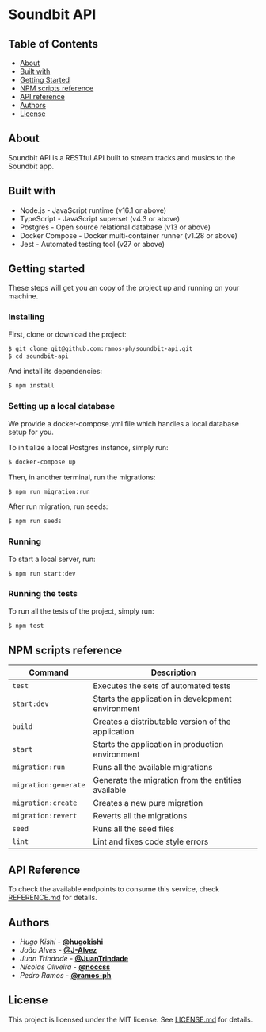 # Soundbit API

## Table of Contents

- [About](#about)
- [Built with](#built-with)
- [Getting Started](#getting-started)
- [NPM scripts reference](#npm-scripts-reference)
- [API reference](#api-reference)
- [Authors](#authors)
- [License](#license)

## About

Soundbit API is a RESTful API built to stream tracks and musics to the Soundbit app.

## Built with

- Node.js - JavaScript runtime (v16.1 or above)
- TypeScript - JavaScript superset (v4.3 or above)
- Postgres - Open source relational database (v13 or above)
- Docker Compose - Docker multi-container runner (v1.28 or above)
- Jest - Automated testing tool (v27 or above)

## Getting started

These steps will get you an copy of the project up and running on your machine.

### Installing

First, clone or download the project:

```sh
$ git clone git@github.com:ramos-ph/soundbit-api.git
$ cd soundbit-api
```

And install its dependencies:

```sh
$ npm install
```

### Setting up a local database

We provide a docker-compose.yml file which handles a local database setup for you.

To initialize a local Postgres instance, simply run:

```sh
$ docker-compose up
```

Then, in another terminal, run the migrations:

```sh
$ npm run migration:run
```

After run migration, run seeds:

```sh
$ npm run seeds
```

### Running

To start a local server, run:

```sh
$ npm run start:dev
```

### Running the tests

To run all the tests of the project, simply run:

```sh
$ npm test
```

## NPM scripts reference

| Command              | Description                                        |
| -------------------- | -------------------------------------------------- |
| `test`               | Executes the sets of automated tests               |
| `start:dev`          | Starts the application in development environment  |
| `build`              | Creates a distributable version of the application |
| `start`              | Starts the application in production environment   |
| `migration:run`      | Runs all the available migrations                  |
| `migration:generate` | Generate the migration from the entities available |
| `migration:create`   | Creates a new pure migration                       |
| `migration:revert`   | Reverts all the migrations                         |
| `seed`               | Runs all the seed files                            |
| `lint`               | Lint and fixes code style errors                   |


## API Reference

To check the available endpoints to consume this service, check [REFERENCE.md](docs/REFERENCE.md) for details.

## Authors

- *Hugo Kishi* - **[@hugokishi](https://github.com/hugokishi)**
- *João Alves* - **[@J-Alvez](https://github.com/J-Alvez)**
- *Juan Trindade* - **[@JuanTrindade](https://github.com/JuanTrindade)**
- *Nícolas Oliveira* - **[@noccss](https://github.com/noccss)**
- *Pedro Ramos* - **[@ramos-ph](https://github.com/ramos-ph)**

## License

This project is licensed under the MIT license. See [LICENSE.md](LICENSE.md) for details.
